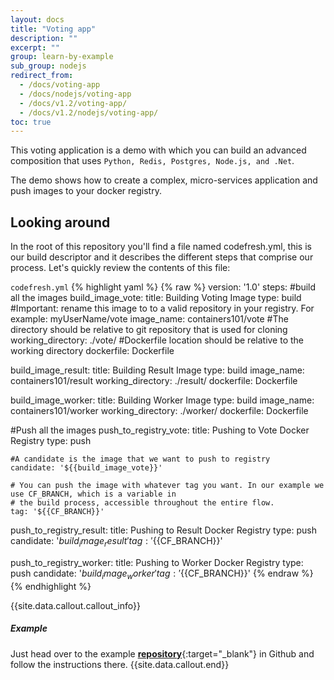 ```yaml
---
layout: docs
title: "Voting app"
description: ""
excerpt: ""
group: learn-by-example
sub_group: nodejs
redirect_from:
  - /docs/voting-app
  - /docs/nodejs/voting-app
  - /docs/v1.2/voting-app/
  - /docs/v1.2/nodejs/voting-app/
toc: true
---
```

This voting application is a demo with which you can build an advanced composition that uses `Python, Redis, Postgres, Node.js, and .Net`. 

The demo shows how to create a complex, micro-services application and push images to your docker registry.
 
## Looking around
In the root of this repository you'll find a file named codefresh.yml, this is our build descriptor and it describes the different steps that comprise our process. Let's quickly review the contents of this file:

  `codefresh.yml`
{% highlight yaml %}
{% raw %}
version: '1.0'
steps:
#build all the images
  build_image_vote:
    title: Building Voting Image
    type: build
    #Important: rename this image to to a valid repository in your registry. For example: myUserName/vote
    image_name: containers101/vote
    #The directory should be relative to git repository that is used for cloning
    working_directory: ./vote/
    #Dockerfile location should be relative to the working directory
    dockerfile: Dockerfile

  build_image_result:
    title: Building Result Image
    type: build
    image_name: containers101/result
    working_directory: ./result/
    dockerfile: Dockerfile

  build_image_worker:
    title: Building Worker Image
    type: build
    image_name: containers101/worker
    working_directory: ./worker/
    dockerfile: Dockerfile


#Push all the images
  push_to_registry_vote:
    title: Pushing to Vote Docker Registry
    type: push

    #A candidate is the image that we want to push to registry
    candidate: '${{build_image_vote}}'

    # You can push the image with whatever tag you want. In our example we use CF_BRANCH, which is a variable in
    # the build process, accessible throughout the entire flow.
    tag: '${{CF_BRANCH}}'

  push_to_registry_result:
    title: Pushing to Result Docker Registry
    type: push
    candidate: '${{build_image_result}}'
    tag: '${{CF_BRANCH}}'

  push_to_registry_worker:
    title: Pushing to Worker Docker Registry
    type: push
    candidate: '${{build_image_worker}}'
    tag: '${{CF_BRANCH}}'
{% endraw %}
{% endhighlight %}

{{site.data.callout.callout_info}}
##### Example

Just head over to the example [__repository__](https://github.com/containers101/voting-app){:target="_blank"} in Github and follow the instructions there. 
{{site.data.callout.end}}
